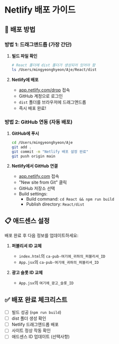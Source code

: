 # Netlify 배포 가이드

## 🚀 배포 방법

### 방법 1: 드래그앤드롭 (가장 간단)

1. **빌드 파일 확인**
   ```bash
   # React 폴더에 dist 폴더가 생성되어 있어야 함
   ls /Users/mingyeonghyeon/Aje/React/dist
   ```

2. **Netlify에 배포**
   - [app.netlify.com/drop](https://app.netlify.com/drop) 접속
   - GitHub 계정으로 로그인
   - `dist` 폴더를 브라우저에 드래그앤드롭
   - 즉시 배포 완료!

### 방법 2: GitHub 연동 (자동 배포)

1. **GitHub에 푸시**
   ```bash
   cd /Users/mingyeonghyeon/Aje
   git add .
   git commit -m "Netlify 배포 설정 완료"
   git push origin main
   ```

2. **Netlify에서 GitHub 연결**
   - [app.netlify.com](https://app.netlify.com) 접속
   - "New site from Git" 클릭
   - GitHub 저장소 선택
   - Build settings:
     - Build command: `cd React && npm run build`
     - Publish directory: `React/dist`

## 📋 애드센스 설정

배포 완료 후 다음 정보를 업데이트하세요:

1. **퍼블리셔 ID 교체**
   - `index.html`의 `ca-pub-여기에_귀하의_퍼블리셔_ID`
   - `App.jsx`의 `ca-pub-여기에_귀하의_퍼블리셔_ID`

2. **광고 슬롯 ID 교체**
   - `App.jsx`의 `여기에_광고_슬롯_ID`

## ✅ 배포 완료 체크리스트

- [ ] 빌드 성공 (`npm run build`)
- [ ] dist 폴더 생성 확인
- [ ] Netlify 드래그앤드롭 배포
- [ ] 사이트 정상 작동 확인
- [ ] 애드센스 ID 업데이트 (선택사항)
